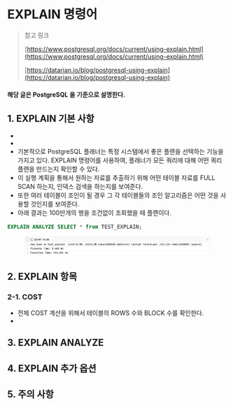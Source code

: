 # EXPLAIN 명령어

> 참고 링크&#x20;
>
> [https://www.postgresql.org/docs/current/using-explain.html](https://www.postgresql.org/docs/current/using-explain.html)
>
> [https://datarian.io/blog/postgresql-using-explain](https://datarian.io/blog/postgresql-using-explain)

#### 해당 글은 PostgreSQL 을 기준으로 설명한다.&#x20;

## 1. EXPLAIN 기본 사항

*
*
* 기본적으로 PostgreSQL 플래너는 특정 시스템에서 좋은 플랜을 선택하는 기능을 가지고 있다. EXPLAIN 명령어를 사용하여, 플래너가 모든 쿼리에 대해 어떤 쿼리 플랜을 만드는지 확인할 수 있다.&#x20;
* 이 실행 계획을 통해서 원하는 자료를 추출하기 위해 어떤 테이블 자료를 FULL SCAN 하는지, 인덱스 검색을 하는지를 보여준다.&#x20;
* 또한 여러 테이블이 조인이 될 경우 그 각 테이블들의 조인 알고리즘은 어떤 것을 사용할 것인지를 보여준다.
* 아래 결과는 100만개의 행을 조건없이 조회했을 때 플랜이다.&#x20;

```sql
EXPLAIN ANALYZE SELECT * from TEST_EXPLAIN;
```

<figure><img src="../../.gitbook/assets/image (2) (1) (1) (1) (1).png" alt=""><figcaption></figcaption></figure>

## 2. EXPLAIN 항목

### 2-1. COST&#x20;

* 전체 COST 계산을 위해서 테이블의 ROWS 수와 BLOCK 수를 확인한다.&#x20;
*

## 3. EXPLAIN ANALYZE

## 4. EXPLAIN 추가 옵션

## 5. 주의 사항&#x20;
